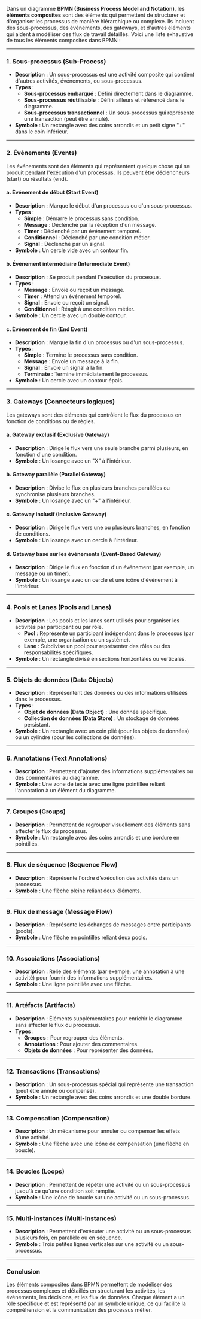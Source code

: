Dans un diagramme **BPMN (Business Process Model and Notation)**, les **éléments composites** sont des éléments qui permettent de structurer et d'organiser les processus de manière hiérarchique ou complexe. Ils incluent des sous-processus, des événements, des gateways, et d'autres éléments qui aident à modéliser des flux de travail détaillés. Voici une liste exhaustive de tous les éléments composites dans BPMN :

---

### 1. **Sous-processus (Sub-Process)**
- **Description** : Un sous-processus est une activité composite qui contient d'autres activités, événements, ou sous-processus.
- **Types** :
  - **Sous-processus embarqué** : Défini directement dans le diagramme.
  - **Sous-processus réutilisable** : Défini ailleurs et référencé dans le diagramme.
  - **Sous-processus transactionnel** : Un sous-processus qui représente une transaction (peut être annulé).
- **Symbole** : Un rectangle avec des coins arrondis et un petit signe "+" dans le coin inférieur.

---

### 2. **Événements (Events)**
Les événements sont des éléments qui représentent quelque chose qui se produit pendant l'exécution d'un processus. Ils peuvent être déclencheurs (start) ou résultats (end).

#### a. **Événement de début (Start Event)**
- **Description** : Marque le début d'un processus ou d'un sous-processus.
- **Types** :
  - **Simple** : Démarre le processus sans condition.
  - **Message** : Déclenché par la réception d'un message.
  - **Timer** : Déclenché par un événement temporel.
  - **Conditionnel** : Déclenché par une condition métier.
  - **Signal** : Déclenché par un signal.
- **Symbole** : Un cercle vide avec un contour fin.

#### b. **Événement intermédiaire (Intermediate Event)**
- **Description** : Se produit pendant l'exécution du processus.
- **Types** :
  - **Message** : Envoie ou reçoit un message.
  - **Timer** : Attend un événement temporel.
  - **Signal** : Envoie ou reçoit un signal.
  - **Conditionnel** : Réagit à une condition métier.
- **Symbole** : Un cercle avec un double contour.

#### c. **Événement de fin (End Event)**
- **Description** : Marque la fin d'un processus ou d'un sous-processus.
- **Types** :
  - **Simple** : Termine le processus sans condition.
  - **Message** : Envoie un message à la fin.
  - **Signal** : Envoie un signal à la fin.
  - **Terminate** : Termine immédiatement le processus.
- **Symbole** : Un cercle avec un contour épais.

---

### 3. **Gateways (Connecteurs logiques)**
Les gateways sont des éléments qui contrôlent le flux du processus en fonction de conditions ou de règles.

#### a. **Gateway exclusif (Exclusive Gateway)**
- **Description** : Dirige le flux vers une seule branche parmi plusieurs, en fonction d'une condition.
- **Symbole** : Un losange avec un "X" à l'intérieur.

#### b. **Gateway parallèle (Parallel Gateway)**
- **Description** : Divise le flux en plusieurs branches parallèles ou synchronise plusieurs branches.
- **Symbole** : Un losange avec un "+" à l'intérieur.

#### c. **Gateway inclusif (Inclusive Gateway)**
- **Description** : Dirige le flux vers une ou plusieurs branches, en fonction de conditions.
- **Symbole** : Un losange avec un cercle à l'intérieur.

#### d. **Gateway basé sur les événements (Event-Based Gateway)**
- **Description** : Dirige le flux en fonction d'un événement (par exemple, un message ou un timer).
- **Symbole** : Un losange avec un cercle et une icône d'événement à l'intérieur.

---

### 4. **Pools et Lanes (Pools and Lanes)**
- **Description** : Les pools et les lanes sont utilisés pour organiser les activités par participant ou par rôle.
  - **Pool** : Représente un participant indépendant dans le processus (par exemple, une organisation ou un système).
  - **Lane** : Subdivise un pool pour représenter des rôles ou des responsabilités spécifiques.
- **Symbole** : Un rectangle divisé en sections horizontales ou verticales.

---

### 5. **Objets de données (Data Objects)**
- **Description** : Représentent des données ou des informations utilisées dans le processus.
- **Types** :
  - **Objet de données (Data Object)** : Une donnée spécifique.
  - **Collection de données (Data Store)** : Un stockage de données persistant.
- **Symbole** : Un rectangle avec un coin plié (pour les objets de données) ou un cylindre (pour les collections de données).

---

### 6. **Annotations (Text Annotations)**
- **Description** : Permettent d'ajouter des informations supplémentaires ou des commentaires au diagramme.
- **Symbole** : Une zone de texte avec une ligne pointillée reliant l'annotation à un élément du diagramme.

---

### 7. **Groupes (Groups)**
- **Description** : Permettent de regrouper visuellement des éléments sans affecter le flux du processus.
- **Symbole** : Un rectangle avec des coins arrondis et une bordure en pointillés.

---

### 8. **Flux de séquence (Sequence Flow)**
- **Description** : Représente l'ordre d'exécution des activités dans un processus.
- **Symbole** : Une flèche pleine reliant deux éléments.

---

### 9. **Flux de message (Message Flow)**
- **Description** : Représente les échanges de messages entre participants (pools).
- **Symbole** : Une flèche en pointillés reliant deux pools.

---

### 10. **Associations (Associations)**
- **Description** : Relie des éléments (par exemple, une annotation à une activité) pour fournir des informations supplémentaires.
- **Symbole** : Une ligne pointillée avec une flèche.

---

### 11. **Artéfacts (Artifacts)**
- **Description** : Éléments supplémentaires pour enrichir le diagramme sans affecter le flux du processus.
- **Types** :
  - **Groupes** : Pour regrouper des éléments.
  - **Annotations** : Pour ajouter des commentaires.
  - **Objets de données** : Pour représenter des données.

---

### 12. **Transactions (Transactions)**
- **Description** : Un sous-processus spécial qui représente une transaction (peut être annulé ou compensé).
- **Symbole** : Un rectangle avec des coins arrondis et une double bordure.

---

### 13. **Compensation (Compensation)**
- **Description** : Un mécanisme pour annuler ou compenser les effets d'une activité.
- **Symbole** : Une flèche avec une icône de compensation (une flèche en boucle).

---

### 14. **Boucles (Loops)**
- **Description** : Permettent de répéter une activité ou un sous-processus jusqu'à ce qu'une condition soit remplie.
- **Symbole** : Une icône de boucle sur une activité ou un sous-processus.

---

### 15. **Multi-instances (Multi-Instances)**
- **Description** : Permettent d'exécuter une activité ou un sous-processus plusieurs fois, en parallèle ou en séquence.
- **Symbole** : Trois petites lignes verticales sur une activité ou un sous-processus.

---

### Conclusion

Les éléments composites dans BPMN permettent de modéliser des processus complexes et détaillés en structurant les activités, les événements, les décisions, et les flux de données. Chaque élément a un rôle spécifique et est représenté par un symbole unique, ce qui facilite la compréhension et la communication des processus métier.